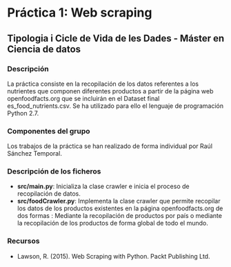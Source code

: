 # Práctica 1: Web scraping

## Tipologia i Cicle de Vida de les Dades - Máster en Ciencia de datos

### Descripción

La práctica consiste en la recopilación de los datos referentes a los nutrientes que componen diferentes productos a partir de la página web openfoodfacts.org que se incluirán en el Dataset final es_food_nutrients.csv. Se ha utilizado para ello el lenguaje de programación Python 2.7.

### Componentes del grupo

Los trabajos de la práctica se han realizado de forma individual por Raúl Sánchez Temporal.

### Descripción de los ficheros

- **src/main.py**: Inicializa la clase crawler e inicia el proceso de recopilación de datos.
- **src/foodCrawler.py**: Implementa la clase crawler que permite recopilar los datos de los productos existentes en la página openfoodfacts.org de dos formas : Mediante la recopilación de productos por país o mediante la recopilación de los productos de forma global de todo el mundo.

### Recursos

- Lawson, R. (2015). Web Scraping with Python. Packt Publishing Ltd.
